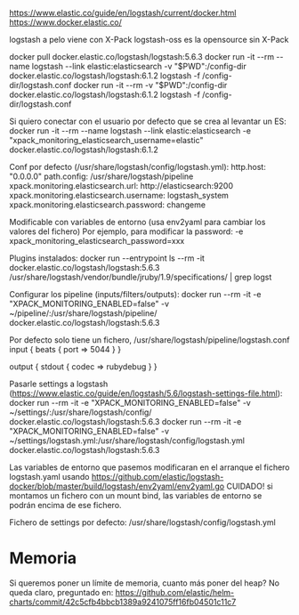 https://www.elastic.co/guide/en/logstash/current/docker.html
https://www.docker.elastic.co/

logstash a pelo viene con X-Pack
logstash-oss es la opensource sin X-Pack

docker pull docker.elastic.co/logstash/logstash:5.6.3
docker run -it --rm --name logstash --link elastic:elasticsearch -v "$PWD":/config-dir docker.elastic.co/logstash/logstash:6.1.2 logstash -f /config-dir/logstash.conf
docker run -it --rm -v "$PWD":/config-dir docker.elastic.co/logstash/logstash:6.1.2 logstash -f /config-dir/logstash.conf

Si quiero conectar con el usuario por defecto que se crea al levantar un ES:
docker run -it --rm --name logstash --link elastic:elasticsearch -e "xpack_monitoring_elasticsearch_username=elastic" docker.elastic.co/logstash/logstash:6.1.2


Conf por defecto (/usr/share/logstash/config/logstash.yml):
http.host: "0.0.0.0"
path.config: /usr/share/logstash/pipeline
xpack.monitoring.elasticsearch.url: http://elasticsearch:9200
xpack.monitoring.elasticsearch.username: logstash_system
xpack.monitoring.elasticsearch.password: changeme

Modificable con variables de entorno (usa env2yaml para cambiar los valores del fichero)
Por ejemplo, para modificar la password:
 -e xpack_monitoring_elasticsearch_password=xxx


Plugins instalados:
docker run --entrypoint ls --rm -it docker.elastic.co/logstash/logstash:5.6.3 /usr/share/logstash/vendor/bundle/jruby/1.9/specifications/ | grep logst


Configurar los pipeline (inputs/filters/outputs):
docker run --rm -it -e "XPACK_MONITORING_ENABLED=false" -v ~/pipeline/:/usr/share/logstash/pipeline/ docker.elastic.co/logstash/logstash:5.6.3

Por defecto solo tiene un fichero, /usr/share/logstash/pipeline/logstash.conf
input {
  beats {
    port => 5044
  }
}

output {
  stdout {
    codec => rubydebug
  }
}



Pasarle settings a logstash (https://www.elastic.co/guide/en/logstash/5.6/logstash-settings-file.html):
docker run --rm -it -e "XPACK_MONITORING_ENABLED=false" -v ~/settings/:/usr/share/logstash/config/ docker.elastic.co/logstash/logstash:5.6.3
docker run --rm -it -e "XPACK_MONITORING_ENABLED=false" -v ~/settings/logstash.yml:/usr/share/logstash/config/logstash.yml docker.elastic.co/logstash/logstash:5.6.3

Las variables de entorno que pasemos modificaran en el arranque el fichero logstash.yaml usando https://github.com/elastic/logstash-docker/blob/master/build/logstash/env2yaml/env2yaml.go
CUIDADO! si montamos un fichero con un mount bind, las variables de entorno se podrán encima de ese fichero.

Fichero de settings por defecto:
/usr/share/logstash/config/logstash.yml



# Memoria
Si queremos poner un límite de memoria, cuanto más poner del heap?
No queda claro, preguntado en:
https://github.com/elastic/helm-charts/commit/42c5cfb4bbcb1389a9241075ff16fb04501c11c7
